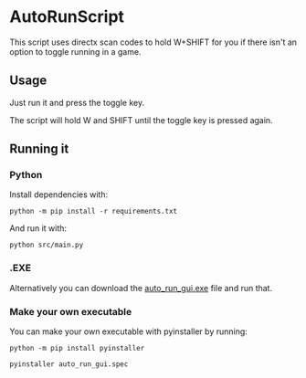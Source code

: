 # AutoRunScript
This script uses directx scan codes to hold W+SHIFT for you if there isn't an option to toggle running in a game.

## Usage
Just run it and press the toggle key.

The script will hold W and SHIFT until the toggle key is pressed again.

## Running it
### Python
Install dependencies with:
```
python -m pip install -r requirements.txt
```

And run it with:
```
python src/main.py
```
### .EXE
Alternatively you can download the [auto_run_gui.exe](https://github.com/hodojek/AutoRunGui/releases) file and run that.
### Make your own executable
You can make your own executable with pyinstaller by running:
```
python -m pip install pyinstaller
```
```
pyinstaller auto_run_gui.spec
```
